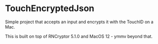 # TouchEncryptedJson
Simple project that accepts an input and encrypts it with the TouchID on a Mac.

This is built on top of RNCryptor 5.1.0 and MacOS 12 - ymmv beyond that.
